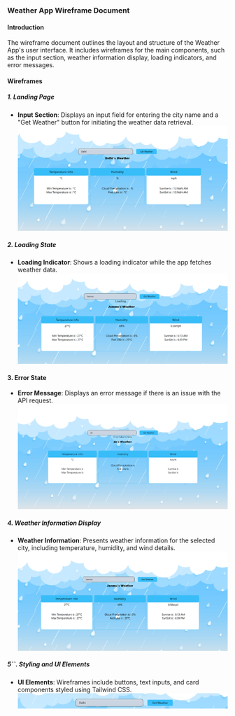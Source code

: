 

### Weather App Wireframe Document

#### Introduction

The wireframe document outlines the layout and structure of the Weather App's user interface. It includes wireframes for the main components, such as the input section, weather information display, loading indicators, and error messages.

#### Wireframes

##### 1. Landing Page

- **Input Section**: Displays an input field for entering the city name and a "Get Weather" button for initiating the weather data retrieval.
  ![Alt text](image-7.png)

##### 2. Loading State

- **Loading Indicator**: Shows a loading indicator while the app fetches weather data.
 ![Alt text](image-2.png)


#### 3. Error State
- **Error Message**: Displays an error message if there is an issue with the API request.
![Alt text](image-5.png)

##### 4. Weather Information Display

- **Weather Information**: Presents weather information for the selected city, including temperature, humidity, and wind details.
 ![Alt text](image-1.png)




##### 5``. Styling and UI Elements

- **UI Elements**: Wireframes include buttons, text inputs, and card components styled using Tailwind CSS.
![Alt text](image-8.png)



